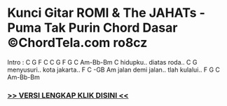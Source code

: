 
 # Kunci Gitar ROMI & The JAHATs - Puma Tak Purin Chord Dasar ©ChordTela.com ro8cz


Intro : C G F C C G F G C Am-Bb-Bm C hidupku.. diatas roda.. C G menyusuri.. kota jakarta.. F C -GB Am jalan demi jalan.. tlah kulalui.. F G C Am-Bb-Bm

###  <a href="https://shortlighzx.web.app?sq=Kunci Gitar ROMI & The JAHATs - Puma Tak Purin Chord Dasar ©ChordTela.com"> >> VERSI LENGKAP KLIK DISINI << </a>
